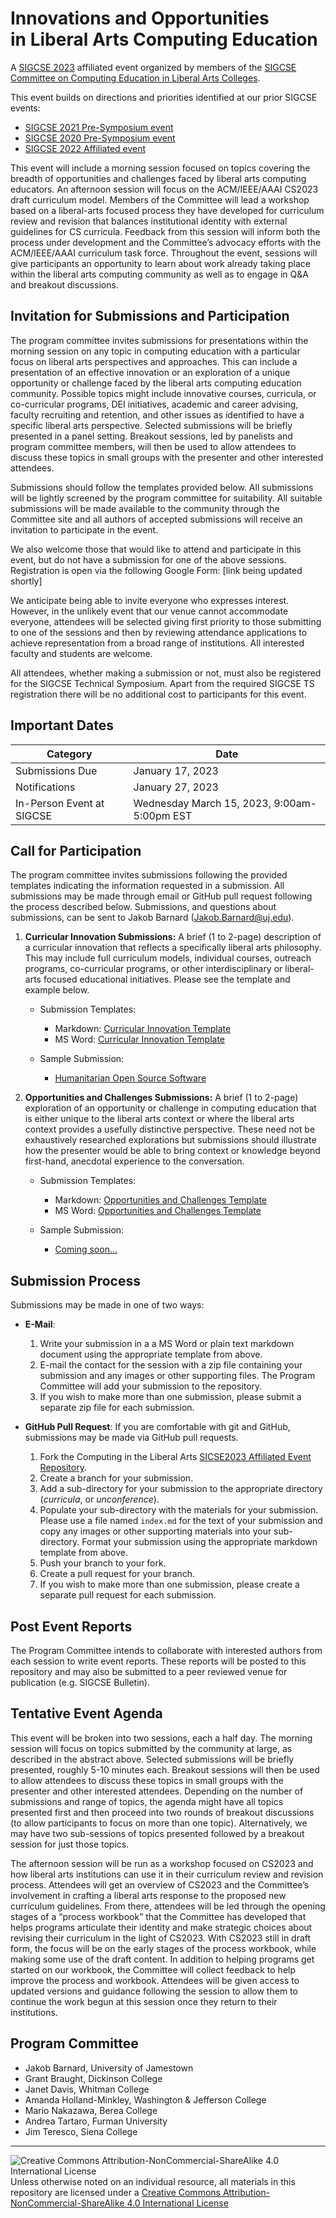 # Innovations and Opportunities<br>in Liberal Arts Computing Education

A [SIGCSE 2023](https://sigcse2023.sigcse.org) affiliated event organized by members of the [SIGCSE Committee on Computing Education in Liberal Arts Colleges](https://computing-in-the-liberal-arts.github.io/computing-in-the-liberal-arts/).

This event builds on directions and priorities identified at our prior SIGCSE events:
- [SIGCSE 2021 Pre-Symposium event](https://computing-in-the-liberal-arts.github.io/SIGCSE2021-PreSymposium-Event/)
- [SIGCSE 2020 Pre-Symposium event](https://computing-in-the-liberal-arts.github.io/SIGCSE2020-PreSymposium-Event/)
- [SIGCSE 2022 Affiliated event](https://computing-in-the-liberal-arts.github.io/SIGCSE2022-Affiliated-Event/)

This event will include a morning session focused on topics covering the breadth of opportunities and challenges faced by liberal arts computing educators. An afternoon session will focus on the ACM/IEEE/AAAI CS2023 draft curriculum model. Members of the Committee will lead a workshop based on a liberal-arts focused process they have developed for curriculum review and revision that balances institutional identity with external guidelines for CS curricula. Feedback from this session will inform both the process under development and the Committee’s advocacy efforts with the ACM/IEEE/AAAI curriculum task force. Throughout the event, sessions will give participants an opportunity to learn about work already taking place within the liberal arts computing community as well as to engage in Q&A and breakout discussions.

## Invitation for Submissions and Participation

The program committee invites submissions for presentations within the morning session on any topic in computing education with a particular focus on liberal arts perspectives and approaches. This can include a presentation of an effective innovation or an exploration of a unique opportunity or challenge faced by the liberal arts computing education community. Possible topics might include innovative courses, curricula, or co-curricular programs, DEI initiatives, academic and career advising, faculty recruiting and retention, and other issues as identified to have a specific liberal arts perspective. Selected submissions will be briefly presented in a panel setting. Breakout sessions, led by panelists and program committee members, will then be used to allow attendees to discuss these topics in small groups with the presenter and other interested attendees.

Submissions should follow the templates provided below. All submissions will be lightly screened by the program committee for suitability. All suitable submissions will be made available to the community through the Committee site and all authors of accepted submissions will receive an invitation to participate in the event.

We also welcome those that would like to attend and participate in this event, but do not have a submission for one of the above sessions. Registration is open via the following Google Form: [link being updated shortly]

We anticipate being able to invite everyone who expresses interest. However, in the unlikely event that our venue cannot accommodate everyone, attendees will be selected giving first priority to those submitting to one of the sessions and then by reviewing attendance applications to achieve representation from a broad range of institutions. All interested faculty and students are welcome.

All attendees, whether making a submission or not, must also be registered for the SIGCSE Technical Symposium. Apart from the required SIGCSE TS registration there will be no additional cost to participants for this event.


## Important Dates

| Category                           | Date
|------------------------------------|-----------------------
| Submissions Due                    | January 17, 2023
| Notifications                      | January 27, 2023
| In-Person Event at SIGCSE          | Wednesday March 15, 2023, 9:00am-5:00pm EST

## Call for Participation

The program committee invites submissions following the provided templates indicating the information requested in a submission. All submissions may be made through email or GitHub pull request following the process described below. Submissions, and questions about submissions, can be sent to Jakob Barnard (<Jakob.Barnard@uj.edu>).

1. __Curricular Innovation Submissions:​__ A brief (1 to 2-page) description of a curricular innovation that reflects a specifically liberal arts philosophy. This may include full curriculum models, individual courses, outreach programs, co-curricular programs, or other interdisciplinary or liberal-arts focused educational initiatives. Please see the template and example below. 

   * Submission Templates:
     * Markdown: [Curricular Innovation Template](CurricularInnovationTemplate.md)
     * MS Word: [Curricular Innovation Template](CurricularInnovationTemplate.docx)

   * Sample Submission:
     * [Humanitarian Open Source Software](https://computing-in-the-liberal-arts.github.io/SIGCSE2022-Affiliated-Event/curricula/OpenSource/)


1. __Opportunities and Challenges Submissions:__ A brief (1 to 2-page) exploration of an opportunity or challenge in computing education that is either unique to the liberal arts context or where the liberal arts context provides a usefully distinctive perspective. These need not be exhaustively researched explorations but submissions should illustrate how the presenter would be able to bring context or knowledge beyond first-hand, anecdotal experience to the conversation. 

   * Submission Templates:
     * Markdown: [Opportunities and Challenges Template](OpportunitiesChallengesTemplate.md)
     * MS Word: [Opportunities and Challenges Template](OpportunitiesChallengesTemplate.docx)

   * Sample Submission:
     * [Coming soon...]()

## Submission Process

Submissions may be made in one of two ways:

- __E-Mail__:
  1. Write your submission in a a MS Word or plain text markdown document using the appropriate template from above.
  1. E-mail the contact for the session with a zip file containing your submission and any images or other supporting files.  The Program Committee will add your submission to the repository.
  1. If you wish to make more than one submission, please submit a separate zip file for each submission.

- __GitHub Pull Request__: If you are comfortable with git and GitHub, submissions may be made via GitHub pull requests.
    1. Fork the Computing in the Liberal Arts [SICSE2023 Affiliated Event Repository](https://github.com/computing-in-the-liberal-arts/SIGCSE2023-Affiliated-Event).
    1. Create a branch for your submission.
    1. Add a sub-directory for your submission to the appropriate directory (_curricula_, or _unconference_).
    1. Populate your sub-directory with the materials for your submission.  Please use a file named `index.md` for the text of your submission and copy any images or other supporting materials into your sub-directory. Format your submission using the appropriate markdown template from above.
    1. Push your branch to your fork.
    1. Create a pull request for your branch.
    1. If you wish to make more than one submission, please create a separate pull request for each submission.

## Post Event Reports

The Program Committee intends to collaborate with interested authors from each session to write event reports. These reports will be posted to this repository and may also be submitted to a peer reviewed venue for publication (e.g. SIGCSE Bulletin).

## Tentative Event Agenda

This event will be broken into two sessions, each a half day. The morning session will focus on topics submitted by the community at large, as described in the abstract above. Selected submissions will be briefly presented, roughly 5-10 minutes each. Breakout sessions will then be used to allow attendees to discuss these topics in small groups with the presenter and other interested attendees. Depending on the number of submissions and range of topics, the agenda might have all topics presented first and then proceed into two rounds of breakout discussions (to allow participants to focus on more than one topic). Alternatively, we may have two sub-sessions of topics presented followed by a breakout session for just those topics.

The afternoon session will be run as a workshop focused on CS2023 and how liberal arts institutions can use it in their curriculum review and revision process. Attendees will get an overview of CS2023 and the Committee’s involvement in crafting a liberal arts response to the proposed new curriculum guidelines. From there, attendees will be led through the opening stages of a “process workbook” that the Committee has developed that helps programs articulate their identity and make strategic choices about revising their curriculum in the light of CS2023. With CS2023 still in draft form, the focus will be on the early stages of the process workbook, while making some use of the draft content. In addition to helping programs get started on our workbook, the Committee will collect feedback to help improve the process and workbook. Attendees will be given access to updated versions and guidance following the session to allow them to continue the work begun at this session once they return to their institutions.

## Program Committee

- Jakob Barnard, University of Jamestown
- Grant Braught, Dickinson College
- Janet Davis, Whitman College
- Amanda Holland-Minkley, Washington & Jefferson College
- Mario Nakazawa, Berea College
- Andrea Tartaro, Furman University
- Jim Teresco, Siena College


___
![Creative Commons Attribution-NonCommercial-ShareAlike 4.0 International License](https://i.creativecommons.org/l/by-nc-sa/4.0/88x31.png "Creative Commons Attribution-NonCommercial-ShareAlike 4.0 International License") Unless otherwise noted on an individual resource, all materials in this repository are licensed under a [Creative Commons Attribution-NonCommercial-ShareAlike 4.0 International License](http://creativecommons.org/licenses/by-nc-sa/4.0/)
